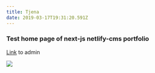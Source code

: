 ```yaml
---
title: Tjena
date: 2019-03-17T19:31:20.591Z
---
```

### Test home page of next-js netlify-cms portfolio

[Link](/static/admin) to admin

![](/static/img/skärmavbild-2019-10-02-kl.-22.22.21.png)
